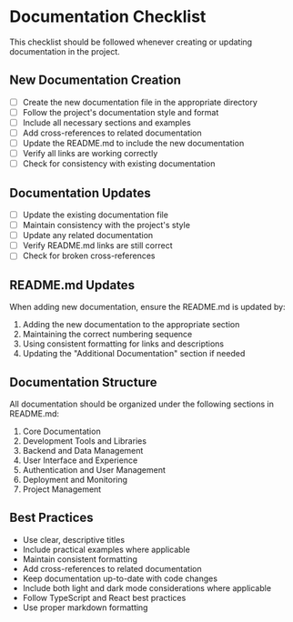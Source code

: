 # Documentation Checklist

This checklist should be followed whenever creating or updating documentation in the project.

## New Documentation Creation

- [ ] Create the new documentation file in the appropriate directory
- [ ] Follow the project's documentation style and format
- [ ] Include all necessary sections and examples
- [ ] Add cross-references to related documentation
- [ ] Update the README.md to include the new documentation
- [ ] Verify all links are working correctly
- [ ] Check for consistency with existing documentation

## Documentation Updates

- [ ] Update the existing documentation file
- [ ] Maintain consistency with the project's style
- [ ] Update any related documentation
- [ ] Verify README.md links are still correct
- [ ] Check for broken cross-references

## README.md Updates

When adding new documentation, ensure the README.md is updated by:

1. Adding the new documentation to the appropriate section
2. Maintaining the correct numbering sequence
3. Using consistent formatting for links and descriptions
4. Updating the "Additional Documentation" section if needed

## Documentation Structure

All documentation should be organized under the following sections in README.md:

1. Core Documentation
2. Development Tools and Libraries
3. Backend and Data Management
4. User Interface and Experience
5. Authentication and User Management
6. Deployment and Monitoring
7. Project Management

## Best Practices

- Use clear, descriptive titles
- Include practical examples where applicable
- Maintain consistent formatting
- Add cross-references to related documentation
- Keep documentation up-to-date with code changes
- Include both light and dark mode considerations where applicable
- Follow TypeScript and React best practices
- Use proper markdown formatting
